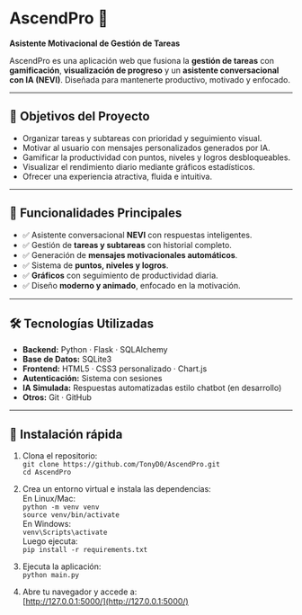 # AscendPro 🚀  
**Asistente Motivacional de Gestión de Tareas**

AscendPro es una aplicación web que fusiona la **gestión de tareas** con **gamificación**, **visualización de progreso** y un **asistente conversacional con IA (NEVI)**. Diseñada para mantenerte productivo, motivado y enfocado.

---

## 🎯 Objetivos del Proyecto

- Organizar tareas y subtareas con prioridad y seguimiento visual.
- Motivar al usuario con mensajes personalizados generados por IA.
- Gamificar la productividad con puntos, niveles y logros desbloqueables.
- Visualizar el rendimiento diario mediante gráficos estadísticos.
- Ofrecer una experiencia atractiva, fluida e intuitiva.

---

## 🧠 Funcionalidades Principales

- ✅ Asistente conversacional **NEVI** con respuestas inteligentes.
- ✅ Gestión de **tareas y subtareas** con historial completo.
- ✅ Generación de **mensajes motivacionales automáticos**.
- ✅ Sistema de **puntos, niveles y logros**.
- ✅ **Gráficos** con seguimiento de productividad diaria.
- ✅ Diseño **moderno y animado**, enfocado en la motivación.

---

## 🛠️ Tecnologías Utilizadas

- **Backend:** Python · Flask · SQLAlchemy
- **Base de Datos:** SQLite3
- **Frontend:** HTML5 · CSS3 personalizado · Chart.js
- **Autenticación:** Sistema con sesiones
- **IA Simulada:** Respuestas automatizadas estilo chatbot (en desarrollo)
- **Otros:** Git · GitHub

---
## 🚀 Instalación rápida

1. Clona el repositorio:  
`git clone https://github.com/TonyD0/AscendPro.git`  
`cd AscendPro`

2. Crea un entorno virtual e instala las dependencias:  
En Linux/Mac:  
`python -m venv venv`  
`source venv/bin/activate`  
En Windows:  
`venv\Scripts\activate`  
Luego ejecuta:  
`pip install -r requirements.txt`

3. Ejecuta la aplicación:  
`python main.py`

4. Abre tu navegador y accede a:  
[http://127.0.0.1:5000/](http://127.0.0.1:5000/)




